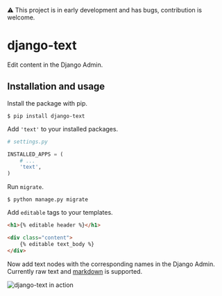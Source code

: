 :warning:  This project is in early development and has bugs, contribution is welcome.

# django-text

Edit content in the Django Admin.

## Installation and usage

Install the package with pip.

```shell
$ pip install django-text
```

Add `'text'` to your installed packages.

```python
# settings.py

INSTALLED_APPS = (
    # ...
    'text',
)
```

Run `migrate`.

```shell
$ python manage.py migrate
```

Add `editable` tags to your templates.

```html
<h1>{% editable header %}</h1>

<div class="content">
    {% editable text_body %}
</div>
```

Now add text nodes with the corresponding names in the Django Admin.
Currently raw text and [markdown](http://daringfireball.net/projects/markdown/) is supported.

![django-text in action](/docs/printscreen.png)
